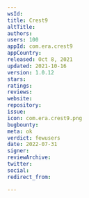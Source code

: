 ```yaml
---
wsId: 
title: Crest9
altTitle: 
authors: 
users: 100
appId: com.era.crest9
appCountry: 
released: Oct 8, 2021
updated: 2021-10-16
version: 1.0.12
stars: 
ratings: 
reviews: 
website: 
repository: 
issue: 
icon: com.era.crest9.png
bugbounty: 
meta: ok
verdict: fewusers
date: 2022-07-31
signer: 
reviewArchive: 
twitter: 
social: 
redirect_from: 

---
```


